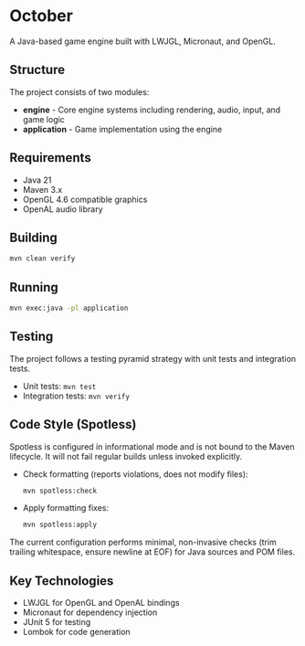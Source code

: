 # October

A Java-based game engine built with LWJGL, Micronaut, and OpenGL.

## Structure

The project consists of two modules:

- **engine** - Core engine systems including rendering, audio, input, and game logic
- **application** - Game implementation using the engine

## Requirements

- Java 21
- Maven 3.x
- OpenGL 4.6 compatible graphics
- OpenAL audio library

## Building

```bash
mvn clean verify
```

## Running

```bash
mvn exec:java -pl application
```

## Testing

The project follows a testing pyramid strategy with unit tests and integration tests.

- Unit tests: `mvn test`
- Integration tests: `mvn verify`

## Code Style (Spotless)

Spotless is configured in informational mode and is not bound to the Maven lifecycle. It will not fail regular builds unless invoked explicitly.

- Check formatting (reports violations, does not modify files):
  ```bash
  mvn spotless:check
  ```
- Apply formatting fixes:
  ```bash
  mvn spotless:apply
  ```

The current configuration performs minimal, non-invasive checks (trim trailing whitespace, ensure newline at EOF) for Java sources and POM files.

## Key Technologies

- LWJGL for OpenGL and OpenAL bindings
- Micronaut for dependency injection
- JUnit 5 for testing
- Lombok for code generation
